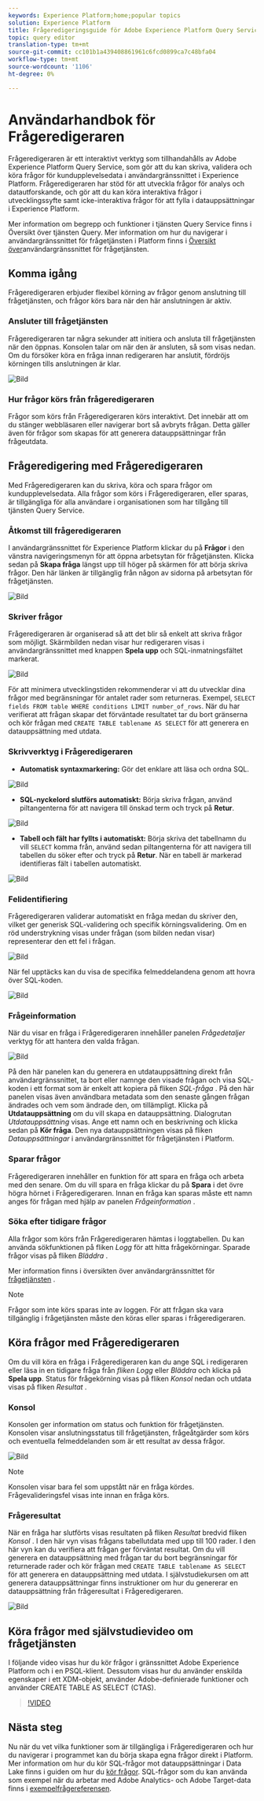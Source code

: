 ```yaml
---
keywords: Experience Platform;home;popular topics
solution: Experience Platform
title: Frågeredigeringsguide för Adobe Experience Platform Query Service
topic: query editor
translation-type: tm+mt
source-git-commit: cc101b1a439408861961c6fcd0899ca7c48bfa04
workflow-type: tm+mt
source-wordcount: '1106'
ht-degree: 0%

---
```



# Användarhandbok för Frågeredigeraren

Frågeredigeraren är ett interaktivt verktyg som tillhandahålls av Adobe Experience Platform Query Service, som gör att du kan skriva, validera och köra frågor för kundupplevelsedata i användargränssnittet i Experience Platform. Frågeredigeraren har stöd för att utveckla frågor för analys och datautforskande, och gör att du kan köra interaktiva frågor i utvecklingssyfte samt icke-interaktiva frågor för att fylla i datauppsättningar i Experience Platform.

Mer information om begrepp och funktioner i tjänsten Query Service finns i Översikt över [][query-service-overview]tjänsten Query. Mer information om hur du navigerar i användargränssnittet för frågetjänsten i Platform finns i [Översikt över][query-service-ui]användargränssnittet för frågetjänsten.

## Komma igång

Frågeredigeraren erbjuder flexibel körning av frågor genom anslutning till frågetjänsten, och frågor körs bara när den här anslutningen är aktiv.

### Ansluter till frågetjänsten

Frågeredigeraren tar några sekunder att initiera och ansluta till frågetjänsten när den öppnas. Konsolen talar om när den är ansluten, så som visas nedan. Om du försöker köra en fråga innan redigeraren har anslutit, fördröjs körningen tills anslutningen är klar.

![Bild](../images/queries/query-editor-overview/initializing-connection.png)

### Hur frågor körs från frågeredigeraren

Frågor som körs från Frågeredigeraren körs interaktivt. Det innebär att om du stänger webbläsaren eller navigerar bort så avbryts frågan. Detta gäller även för frågor som skapas för att generera datauppsättningar från frågeutdata.

## Frågeredigering med Frågeredigeraren

Med Frågeredigeraren kan du skriva, köra och spara frågor om kundupplevelsedata. Alla frågor som körs i Frågeredigeraren, eller sparas, är tillgängliga för alla användare i organisationen som har tillgång till tjänsten Query Service.

### Åtkomst till frågeredigeraren

I användargränssnittet för Experience Platform klickar du på **Frågor** i den vänstra navigeringsmenyn för att öppna arbetsytan för frågetjänsten. Klicka sedan på **Skapa fråga** längst upp till höger på skärmen för att börja skriva frågor. Den här länken är tillgänglig från någon av sidorna på arbetsytan för frågetjänsten.

![Bild](../images/queries/query-editor-overview/create-query.png)

### Skriver frågor

Frågeredigeraren är organiserad så att det blir så enkelt att skriva frågor som möjligt. Skärmbilden nedan visar hur redigeraren visas i användargränssnittet med knappen **Spela upp** och SQL-inmatningsfältet markerat.

![Bild](../images/queries/query-editor-overview/editor.png)

För att minimera utvecklingstiden rekommenderar vi att du utvecklar dina frågor med begränsningar för antalet rader som returneras. Exempel, `SELECT fields FROM table WHERE conditions LIMIT number_of_rows`. När du har verifierat att frågan skapar det förväntade resultatet tar du bort gränserna och kör frågan med `CREATE TABLE tablename AS SELECT` för att generera en datauppsättning med utdata.

### Skrivverktyg i Frågeredigeraren

- **Automatisk syntaxmarkering:** Gör det enklare att läsa och ordna SQL.

![Bild](../images/queries/query-editor-overview/syntax-highlight.png)

- **SQL-nyckelord slutförs automatiskt:** Börja skriva frågan, använd piltangenterna för att navigera till önskad term och tryck på **Retur**.

![Bild](../images/queries/query-editor-overview/syntax-auto.png)

- **Tabell och fält har fyllts i automatiskt:** Börja skriva det tabellnamn du vill `SELECT` komma från, använd sedan piltangenterna för att navigera till tabellen du söker efter och tryck på **Retur**. När en tabell är markerad identifieras fält i tabellen automatiskt.

![Bild](../images/queries/query-editor-overview/tables-auto.png)

### Felidentifiering

Frågeredigeraren validerar automatiskt en fråga medan du skriver den, vilket ger generisk SQL-validering och specifik körningsvalidering. Om en röd understrykning visas under frågan (som bilden nedan visar) representerar den ett fel i frågan.

![Bild](../images/queries/query-editor-overview/syntax-error-highlight.png)

När fel upptäcks kan du visa de specifika felmeddelandena genom att hovra över SQL-koden.

![Bild](../images/queries/query-editor-overview/linting-error.png)

### Frågeinformation

När du visar en fråga i Frågeredigeraren innehåller panelen *Frågedetaljer* verktyg för att hantera den valda frågan.

![Bild](../images/queries/query-editor-overview/query-details.png)

På den här panelen kan du generera en utdatauppsättning direkt från användargränssnittet, ta bort eller namnge den visade frågan och visa SQL-koden i ett format som är enkelt att kopiera på fliken *SQL-fråga* . På den här panelen visas även användbara metadata som den senaste gången frågan ändrades och vem som ändrade den, om tillämpligt. Klicka på **Utdatauppsättning** om du vill skapa en datauppsättning. Dialogrutan *Utdatauppsättning* visas. Ange ett namn och en beskrivning och klicka sedan på **Kör fråga**. Den nya datauppsättningen visas på fliken *Datauppsättningar* i användargränssnittet för frågetjänsten i Platform.

### Sparar frågor

Frågeredigeraren innehåller en funktion för att spara en fråga och arbeta med den senare. Om du vill spara en fråga klickar du på **Spara** i det övre högra hörnet i Frågeredigeraren. Innan en fråga kan sparas måste ett namn anges för frågan med hjälp av panelen *Frågeinformation* .

### Söka efter tidigare frågor

Alla frågor som körs från Frågeredigeraren hämtas i loggtabellen. Du kan använda sökfunktionen på fliken *Logg* för att hitta frågekörningar. Sparade frågor visas på fliken *Bläddra* .

Mer information finns i översikten över användargränssnittet för [frågetjänsten][query-service-ui] .

>[!NOTE]
>
>Frågor som inte körs sparas inte av loggen. För att frågan ska vara tillgänglig i frågetjänsten måste den köras eller sparas i frågeredigeraren.

## Köra frågor med Frågeredigeraren

Om du vill köra en fråga i Frågeredigeraren kan du ange SQL i redigeraren eller läsa in en tidigare fråga från *fliken Logg* eller *Bläddra* och klicka på **Spela upp**. Status för frågekörning visas på fliken *Konsol* nedan och utdata visas på fliken *Resultat* .

### Konsol

Konsolen ger information om status och funktion för frågetjänsten. Konsolen visar anslutningsstatus till frågetjänsten, frågeåtgärder som körs och eventuella felmeddelanden som är ett resultat av dessa frågor.

![Bild](../images/queries/query-editor-overview/console.png)

>[!NOTE]
>
>Konsolen visar bara fel som uppstått när en fråga kördes. Frågevalideringsfel visas inte innan en fråga körs.

### Frågeresultat

När en fråga har slutförts visas resultaten på fliken *Resultat* bredvid fliken *Konsol* . I den här vyn visas frågans tabellutdata med upp till 100 rader. I den här vyn kan du verifiera att frågan ger förväntat resultat. Om du vill generera en datauppsättning med frågan tar du bort begränsningar för returnerade rader och kör frågan med `CREATE TABLE tablename AS SELECT` för att generera en datauppsättning med utdata. I självstudiekursen [][query-service-create-datasets] om att generera datauppsättningar finns instruktioner om hur du genererar en datauppsättning från frågeresultat i Frågeredigeraren.

![Bild](../images/queries/query-editor-overview/query-results.png)

## Köra frågor med självstudievideo om frågetjänsten

I följande video visas hur du kör frågor i gränssnittet Adobe Experience Platform och i en PSQL-klient. Dessutom visas hur du använder enskilda egenskaper i ett XDM-objekt, använder Adobe-definierade funktioner och använder CREATE TABLE AS SELECT (CTAS).

>[!VIDEO](https://video.tv.adobe.com/v/29796?quality=12&learn=on)

## Nästa steg

Nu när du vet vilka funktioner som är tillgängliga i Frågeredigeraren och hur du navigerar i programmet kan du börja skapa egna frågor direkt i Platform. Mer information om hur du kör SQL-frågor mot datauppsättningar i Data Lake finns i guiden om hur du [kör frågor][query-service-running-queries]. SQL-frågor som du kan använda som exempel när du arbetar med Adobe Analytics- och Adobe Target-data finns i [exempelfrågereferensen][query-service-sample-queries].

[query-service-overview]: ../home.md
[query-service-ui]: overview.md
[query-service-running-queries]: ../creating-queries/creating-queries.md
[query-service-sample-queries]: ../sample-queries/overview.md
[query-service-create-datasets]: ../creating-queries/create-datasets.md
